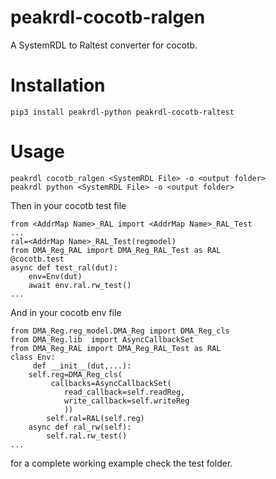# peakrdl-cocotb-ralgen

A SystemRDL to Raltest converter for cocotb.

# Installation

```
pip3 install peakrdl-python peakrdl-cocotb-raltest
```
# Usage 

```
peakrdl cocotb_ralgen <SystemRDL File> -o <output folder>
peakrdl python <SystemRDL File> -o <output folder>

```
Then in your cocotb test file
```
from <AddrMap Name>_RAL import <AddrMap Name>_RAL_Test
...
ral=<AddrMap Name>_RAL_Test(regmodel)
from DMA_Reg_RAL import DMA_Reg_RAL_Test as RAL
@cocotb.test
async def test_ral(dut):
    env=Env(dut)
    await env.ral.rw_test()
...
```

And in your cocotb env file
```
from DMA_Reg.reg_model.DMA_Reg import DMA_Reg_cls
from DMA_Reg.lib  import AsyncCallbackSet
from DMA_Reg_RAL import DMA_Reg_RAL_Test as RAL
class Env:
     def __init__(dut,...):
	self.reg=DMA_Reg_cls(                                                                                                        
		 callbacks=AsyncCallbackSet(                                                                                          
		    read_callback=self.readReg,                                                                                      
		    write_callback=self.writeReg                                                                                     
		    ))     
        self.ral=RAL(self.reg)
    async def ral_rw(self):
        self.ral.rw_test()
...

```
for a complete working example check the test folder.
